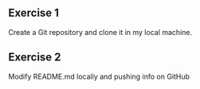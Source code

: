 ## Exercise 1
Create a Git repository and clone it in my local machine.

## Exercise 2
Modify README.md locally and pushing info on GitHub